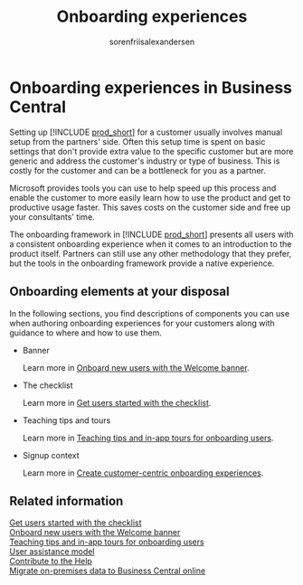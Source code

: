﻿---
title: Onboarding experiences
description: As a partner, you can get your customers up to speed in a hurry with the right onboarding story. Learn about checklists and teaching tips in the onboarding framework.
author: sorenfriisalexandersen
ms.reviewer: solsen
ms.topic: article
ms.date: 01/30/2025
ms.author: soalex
---

# Onboarding experiences in Business Central

Setting up [!INCLUDE [prod_short](../includes/prod_short.md)] for a customer usually involves manual setup from the partners' side. Often this setup time is spent on basic settings that don't provide extra value to the specific customer but are more generic and address the customer's industry or type of business. This is costly for the customer and can be a bottleneck for you as a partner.  

Microsoft provides tools you can use to help speed up this process and enable the customer to more easily learn how to use the product and get to productive usage faster. This saves costs on the customer side and free up your consultants' time.  

The onboarding framework in [!INCLUDE [prod_short](../includes/prod_short.md)] presents all users with a consistent onboarding experience when it comes to an introduction to the product itself. Partners can still use any other methodology that they prefer, but the tools in the onboarding framework provide a native experience.  

## Onboarding elements at your disposal

In the following sections, you find descriptions of components you can use when authoring onboarding experiences for your customers along with guidance to where and how to use them.

- Banner

  Learn more in [Onboard new users with the Welcome banner](onboarding-welcome-banner.md).  
- The checklist

  Learn more in [Get users started with the checklist](onboarding-checklist.md).  
- Teaching tips and tours

  Learn more in [Teaching tips and in-app tours for onboarding users](onboarding-teaching-tips-tours.md).  
- Signup context

  Learn more in [Create customer-centric onboarding experiences](onboarding-signupcontext.md).

## Related information

[Get users started with the checklist](onboarding-checklist.md)  
[Onboard new users with the Welcome banner](onboarding-welcome-banner.md)  
[Teaching tips and in-app tours for onboarding users](onboarding-teaching-tips-tours.md)  
[User assistance model](../user-assistance.md)  
[Contribute to the Help](../help/contributor-guide.md)  
[Migrate on-premises data to Business Central online](migrate-data.md)  
